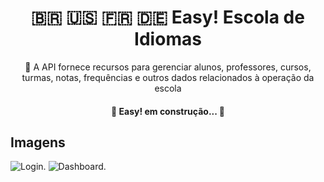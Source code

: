 <h1 align="center">
    🇧🇷 🇺🇸 🇫🇷 🇩🇪 Easy! Escola de Idiomas
</h1>
<p align="center">🚀 A API fornece recursos para gerenciar alunos, professores, cursos, turmas, notas, frequências e outros dados relacionados à operação da escola </p>


<h4 align="center"> 
	🚧  Easy! em construção...  🚧
</h4>

## Imagens
![Login.](https://imgur.com/eYXX8RR.jpg "This is a login page.")
![Dashboard.](https://imgur.com/QyLYd0W.jpg "This is a dashboard page.")


